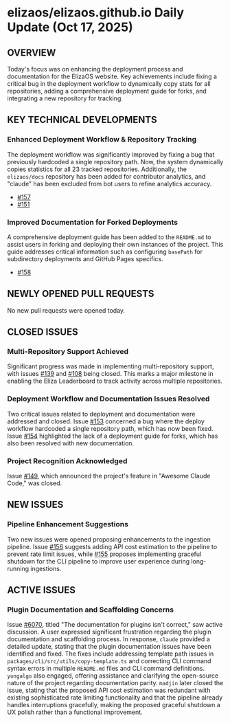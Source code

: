 # elizaos/elizaos.github.io Daily Update (Oct 17, 2025)
## OVERVIEW 
Today's focus was on enhancing the deployment process and documentation for the ElizaOS website. Key achievements include fixing a critical bug in the deployment workflow to dynamically copy stats for all repositories, adding a comprehensive deployment guide for forks, and integrating a new repository for tracking.

## KEY TECHNICAL DEVELOPMENTS

### Enhanced Deployment Workflow & Repository Tracking
The deployment workflow was significantly improved by fixing a bug that previously hardcoded a single repository path. Now, the system dynamically copies statistics for all 23 tracked repositories. Additionally, the `elizaos/docs` repository has been added for contributor analytics, and "claude" has been excluded from bot users to refine analytics accuracy.
- [#157](https://github.com/elizaos/elizaos.github.io/pull/157)
- [#151](https://github.com/elizaos/elizaos.github.io/pull/151)

### Improved Documentation for Forked Deployments
A comprehensive deployment guide has been added to the `README.md` to assist users in forking and deploying their own instances of the project. This guide addresses critical information such as configuring `basePath` for subdirectory deployments and GitHub Pages specifics.
- [#158](https://github.com/elizaos/elizaos.github.io/pull/158)

## NEWLY OPENED PULL REQUESTS
No new pull requests were opened today.

## CLOSED ISSUES

### Multi-Repository Support Achieved
Significant progress was made in implementing multi-repository support, with issues [#139](https://github.com/elizaos/elizaos.github.io/issues/139) and [#108](https://github.com/elizaos/elizaos.github.io/issues/108) being closed. This marks a major milestone in enabling the Eliza Leaderboard to track activity across multiple repositories.

### Deployment Workflow and Documentation Issues Resolved
Two critical issues related to deployment and documentation were addressed and closed. Issue [#153](https://github.com/elizaos/elizaos.github.io/issues/153) concerned a bug where the deploy workflow hardcoded a single repository path, which has now been fixed. Issue [#154](https://github.com/elizaos/elizaos.github.io/issues/154) highlighted the lack of a deployment guide for forks, which has also been resolved with new documentation.

### Project Recognition Acknowledged
Issue [#149](https://github.com/elizaos/elizaos.github.io/issues/149), which announced the project's feature in "Awesome Claude Code," was closed.

## NEW ISSUES

### Pipeline Enhancement Suggestions
Two new issues were opened proposing enhancements to the ingestion pipeline. Issue [#156](https://github.com/elizaos/elizaos.github.io/issues/156) suggests adding API cost estimation to the pipeline to prevent rate limit issues, while [#155](https://github.com/elizaos/elizaos.github.io/issues/155) proposes implementing graceful shutdown for the CLI pipeline to improve user experience during long-running ingestions.

## ACTIVE ISSUES

### Plugin Documentation and Scaffolding Concerns
Issue [#6070](https://github.com/elizaos/elizaos.github.io/issues/6070), titled "The documentation for plugins isn't correct," saw active discussion. A user expressed significant frustration regarding the plugin documentation and scaffolding process. In response, `claude` provided a detailed update, stating that the plugin documentation issues have been identified and fixed. The fixes include addressing template path issues in `packages/cli/src/utils/copy-template.ts` and correcting CLI command syntax errors in multiple `README.md` files and CLI command definitions. `yungalgo` also engaged, offering assistance and clarifying the open-source nature of the project regarding documentation parity. `madjin` later closed the issue, stating that the proposed API cost estimation was redundant with existing sophisticated rate limiting functionality and that the pipeline already handles interruptions gracefully, making the proposed graceful shutdown a UX polish rather than a functional improvement.